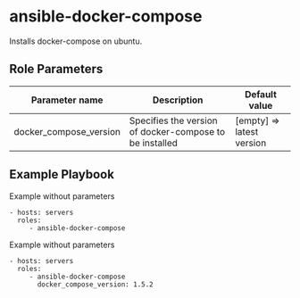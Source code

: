 ansible-docker-compose
=========

Installs docker-compose on ubuntu.


Role Parameters
---------------

| Parameter name         | Description                                              | Default value             |
|------------------------|----------------------------------------------------------|---------------------------|
| docker_compose_version | Specifies the version of docker-compose to be installed  | [empty] => latest version |

Example Playbook
----------------

Example without parameters

    - hosts: servers
      roles:
         - ansible-docker-compose

Example without parameters

    - hosts: servers
      roles:
         - ansible-docker-compose
           docker_compose_version: 1.5.2
